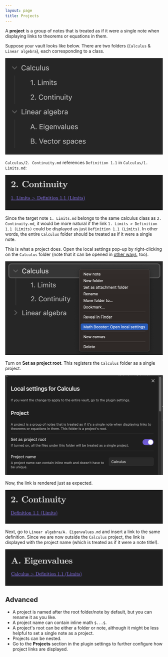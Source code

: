 ```yaml
---
layout: page
title: Projects
---
```


A **project** is a group of notes that is treated as if it were a single note when displaying links to theorems or equations in them.

Suppose your vault looks like below. 
There are two folders (`Calculus` & `Linear algebra`), each corresponding to a class.

![Vault files](fig/project_files.png)

`Calculus/2. Continuity.md` references `Definition 1.1` in `Calculus/1. Limits.md`:

![](fig/project_before.png)

Since the target note `1. Limits.md` belongs to the same calculus class as `2. Continuity.md`, 
it would be more natural if the link `1. Limits > Definition 1.1 (Limits)` could be displayed as just `Definition 1.1 (Limits)`.
In other words, the entire `Calculus` folder should be treated as if it were a single note.

This is what a project does.
Open the local settings pop-up by right-clicking on the `Calculus` folder (note that it can be opened in [other ways](context-settings#how-to-set-up-local-settings), too).

![](fig/project_right-click.png)

Turn on **Set as project root**.
This registers the `Calculus` folder as a single project.

![](fig/project_setting.png)

Now, the link is rendered just as expected.

![](fig/project_after.png)

Next, go to `Linear algebra/A. Eigenvalues.md` and insert a link to the same definition.
Since we are now outside the `Calculus` project, the link is displayed with the project name (which is treated as if it were a note title!).

![](fig/project_after_outside.png)

## Advanced

- A project is named after the root folder/note by default, but you can rename it as you like.
- A project name can contain inline math `$...$`.
- A project's root can be either a folder or note, although it might be less helpful to set a single note as a project.
- Projects can be nested.
- Go to the **Projects** section in the plugin settings to further configure how project links are displayed.
